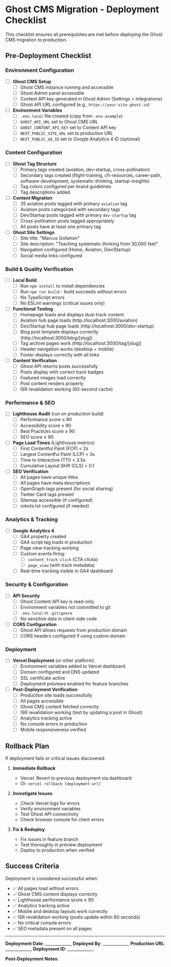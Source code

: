 # Ghost CMS Migration - Deployment Checklist

This checklist ensures all prerequisites are met before deploying the Ghost CMS migration to production.

## Pre-Deployment Checklist

### Environment Configuration

- [ ] **Ghost CMS Setup**
  - [ ] Ghost CMS instance running and accessible
  - [ ] Ghost Admin panel accessible
  - [ ] Content API key generated in Ghost Admin (Settings > Integrations)
  - [ ] Ghost API URL configured (e.g., `https://your-site.ghost.io`)

- [ ] **Environment Variables**
  - [ ] `.env.local` file created (copy from `.env.example`)
  - [ ] `GHOST_API_URL` set to Ghost CMS URL
  - [ ] `GHOST_CONTENT_API_KEY` set to Content API key
  - [ ] `NEXT_PUBLIC_SITE_URL` set to production URL
  - [ ] `NEXT_PUBLIC_GA_ID` set to Google Analytics 4 ID (optional)

### Content Configuration

- [ ] **Ghost Tag Structure**
  - [ ] Primary tags created (aviation, dev-startup, cross-pollination)
  - [ ] Secondary tags created (flight-training, cfi-resources, career-path, software-development, systematic-thinking, startup-insights)
  - [ ] Tag colors configured per brand guidelines
  - [ ] Tag descriptions added

- [ ] **Content Migration**
  - [ ] 35 aviation posts tagged with primary `aviation` tag
  - [ ] Aviation posts categorized with secondary tags
  - [ ] Dev/Startup posts tagged with primary `dev-startup` tag
  - [ ] Cross-pollination posts tagged appropriately
  - [ ] All posts have at least one primary tag

- [ ] **Ghost Site Settings**
  - [ ] Site title: "Marcus Gollahon"
  - [ ] Site description: "Teaching systematic thinking from 30,000 feet"
  - [ ] Navigation configured (Home, Aviation, Dev/Startup)
  - [ ] Social media links configured

### Build & Quality Verification

- [ ] **Local Build**
  - [ ] Run `npm install` to install dependencies
  - [ ] Run `npm run build` - build succeeds without errors
  - [ ] No TypeScript errors
  - [ ] No ESLint warnings (critical issues only)

- [ ] **Functional Testing**
  - [ ] Homepage loads and displays dual-track content
  - [ ] Aviation hub page loads (http://localhost:3000/aviation)
  - [ ] Dev/Startup hub page loads (http://localhost:3000/dev-startup)
  - [ ] Blog post template displays correctly (http://localhost:3000/blog/[slug])
  - [ ] Tag archive pages work (http://localhost:3000/tag/[slug])
  - [ ] Header navigation works (desktop + mobile)
  - [ ] Footer displays correctly with all links

- [ ] **Content Verification**
  - [ ] Ghost API returns posts successfully
  - [ ] Posts display with correct track badges
  - [ ] Featured images load correctly
  - [ ] Post content renders properly
  - [ ] ISR revalidation working (60-second cache)

### Performance & SEO

- [ ] **Lighthouse Audit** (run on production build)
  - [ ] Performance score ≥ 90
  - [ ] Accessibility score ≥ 90
  - [ ] Best Practices score ≥ 90
  - [ ] SEO score ≥ 90

- [ ] **Page Load Times** (Lighthouse metrics)
  - [ ] First Contentful Paint (FCP) < 2s
  - [ ] Largest Contentful Paint (LCP) < 3s
  - [ ] Time to Interactive (TTI) < 3.5s
  - [ ] Cumulative Layout Shift (CLS) < 0.1

- [ ] **SEO Verification**
  - [ ] All pages have unique titles
  - [ ] All pages have meta descriptions
  - [ ] OpenGraph tags present (for social sharing)
  - [ ] Twitter Card tags present
  - [ ] Sitemap accessible (if configured)
  - [ ] robots.txt configured (if needed)

### Analytics & Tracking

- [ ] **Google Analytics 4**
  - [ ] GA4 property created
  - [ ] GA4 script tag loads in production
  - [ ] Page view tracking working
  - [ ] Custom events firing:
    - [ ] `content_track_click` (CTA clicks)
    - [ ] `page_view` (with track metadata)
  - [ ] Real-time tracking visible in GA4 dashboard

### Security & Configuration

- [ ] **API Security**
  - [ ] Ghost Content API key is read-only
  - [ ] Environment variables not committed to git
  - [ ] `.env.local` in `.gitignore`
  - [ ] No sensitive data in client-side code

- [ ] **CORS Configuration**
  - [ ] Ghost API allows requests from production domain
  - [ ] CORS headers configured if using custom domain

### Deployment

- [ ] **Vercel Deployment** (or other platform)
  - [ ] Environment variables added to Vercel dashboard
  - [ ] Domain configured and DNS updated
  - [ ] SSL certificate active
  - [ ] Deployment previews enabled for feature branches

- [ ] **Post-Deployment Verification**
  - [ ] Production site loads successfully
  - [ ] All pages accessible
  - [ ] Ghost CMS content fetched correctly
  - [ ] ISR revalidation working (test by updating a post in Ghost)
  - [ ] Analytics tracking active
  - [ ] No console errors in production
  - [ ] Mobile responsiveness verified

## Rollback Plan

If deployment fails or critical issues discovered:

1. **Immediate Rollback**
   - Vercel: Revert to previous deployment via dashboard
   - Or: `vercel rollback [deployment-url]`

2. **Investigate Issues**
   - Check Vercel logs for errors
   - Verify environment variables
   - Test Ghost API connectivity
   - Check browser console for client errors

3. **Fix & Redeploy**
   - Fix issues in feature branch
   - Test thoroughly in preview deployment
   - Deploy to production when verified

## Success Criteria

Deployment is considered successful when:

- ✅ All pages load without errors
- ✅ Ghost CMS content displays correctly
- ✅ Lighthouse performance score ≥ 90
- ✅ Analytics tracking active
- ✅ Mobile and desktop layouts work correctly
- ✅ ISR revalidation working (posts update within 60 seconds)
- ✅ No critical console errors
- ✅ SEO metadata present on all pages

---

**Deployment Date**: _____________
**Deployed By**: _____________
**Production URL**: _____________
**Deployment ID**: _____________

**Post-Deployment Notes**:
